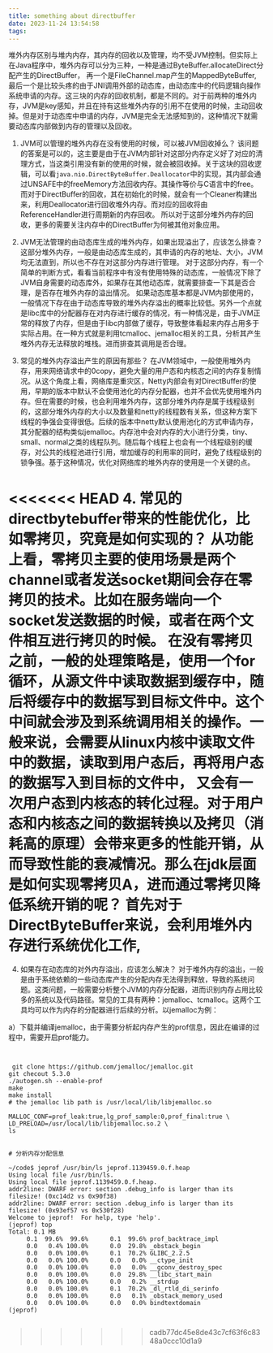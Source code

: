 ```yaml
---
title: something about directbuffer
date: 2023-11-24 13:54:58
tags:
---
```

堆外内存区别与堆内内存，其内存的回收以及管理，均不受JVM控制。但实际上在Java程序中，堆外内存可以分为三种，一种是通过ByteBuffer.allocateDirect分配产生的DirectBuffer， 再一个是FileChannel.map产生的MappedByteBuffer, 最后一个是比较头疼的由于JNI调用外部的动态库，由动态库中的代码逻辑向操作系统申请的内存。这三块的内存的回收机制，都是不同的。对于前两种的堆外内存，JVM是key感知，并且在持有这些堆外内存的引用不在使用的时候，主动回收掉。但是对于动态库中申请的内存，JVM是完全无法感知到的，这种情况下就需要动态库内部做到内存的管理以及回收。

1. JVM可以管理的堆外内存在没有使用的时候，可以被JVM回收掉么？ 
该问题的答案是可以的，这主要是由于在JVM内部针对这部分内存定义好了对应的清理方式，当这类引用没有新的使用的时候，就会被回收掉。关于这块的回收逻辑，可以看`java.nio.DirectByteBuffer.Deallocator`中的实现，其内部会通过UNSAFE中的freeMemory方法回收内存。其操作等价与C语言中的free。 而对于DirectBuffer的回收，其在初始化的时候，就会有一个Cleaner构建出来，利用Deallocator进行回收堆外内存。而对应的回收将由ReferenceHandler进行周期新的内存回收。 所以对于这部分堆外内存的回收，更多的需要关注内存中的DirectBuffer为何被其他对象应用。


2. JVM无法管理的由动态库生成的堆外内存，如果出现溢出了，应该怎么排查？ 
这部分堆外内存，一般是由动态库生成的，其申请的内存的地址、大小，JVM均无法直到，所以也不存在对这部分内存进行管理。 对于这部分内存，有一个简单的判断方式，看看当前程序中有没有使用特殊的动态库，一般情况下除了JVM自身需要的动态库外，如果存在其他动态库，就需要排查一下其是否合理，是否存在堆外内存的溢出情况。 如果动态库基本都是JVM内部使用的，一般情况下存在由于动态库导致的堆外内存溢出的概率比较低。另外一个点就是libc库中的分配器存在对内存进行缓存的情况，有一种情况是，由于JVM正常的释放了内存，但是由于libc内部做了缓存，导致整体看起来内存占用多于实际占用。在一种方式就是利用tcmalloc、jemalloc相关的工具，分析其产生堆外内存无法释放的堆栈。进而排查其调用是否合理。

3. 常见的堆外内存溢出产生的原因有那些？ 
在JVM领域中，一般使用堆外内存，用来网络请求中的0copy，避免大量的用户态和内核态之间的内存复制情况。从这个角度上看，网络库是重灾区，Netty内部会有对DirectBuffer的使用，早期的版本中默认不会使用池化的内存分配器，也并不会优先使用堆外内存。但在需要的时候，也会利用堆外内存，这部分堆外内存是属于线程级别的，这部分堆外内存的大小以及数量和netty的线程数有关系，但这种方案下线程的争强会变得很低。后续的版本中netty默认使用池化的方式申请内存，其分配器的结构类似jemalloc。内存池中会对内存的大小进行分类，tiny、small、normal之类的线程队列。随后每个线程上也会有一个线程级别的缓存，对公共的线程池进行引用，增加缓存的利用率的同时，避免了线程级别的锁争强。基于这种情况，优化对网络库的堆外内存的使用是一个关键的点。

<<<<<<< HEAD
4. 常见的directbytebuffer带来的性能优化，比如零拷贝，究竟是如何实现的？ 
从功能上看，零拷贝主要的使用场景是两个channel或者发送socket期间会存在零拷贝的技术。比如在服务端向一个socket发送数据的时候，或者在两个文件相互进行拷贝的时候。 在没有零拷贝之前，一般的处理策略是，使用一个for循环，从源文件中读取数据到缓存中，随后将缓存中的数据写到目标文件中。这个中间就会涉及到系统调用相关的操作。一般来说，会需要从linux内核中读取文件中的数据，读取到用户态后，再将用户态的数据写入到目标的文件中， 又会有一次用户态到内核态的转化过程。对于用户态和内核态之间的数据转换以及拷贝（消耗高的原理）会带来更多的性能开销，从而导致性能的衰减情况。那么在jdk层面是如何实现零拷贝A，进而通过零拷贝降低系统开销的呢？ 
首先对于DirectByteBuffer来说，会利用堆外内存进行系统优化工作, 
=======

4. 如果存在动态库的对外内存溢出，应该怎么解决？
对于堆外内存的溢出，一般是由于系统依赖的一些动态库产生的分配内存无法得到释放，导致的系统问题。这类问题，一般需要分析整个JVM的内存分配器，进而识别内存占用比较多的系统以及代码路径。常见的工具有两种：jemalloc、tcmalloc。这两个工具均可以作为内存的分配器进行后续的分析。以jemalloc为例：

a）下载并编译jemalloc，由于需要分析起内存产生的prof信息，因此在编译的过程中，需要开启prof能力。
```shell


 git clone https://github.com/jemalloc/jemalloc.git
git checout 5.3.0
./autogen.sh --enable-prof 
make
make install
# the jemalloc lib path is /usr/local/lib/libjemalloc.so

MALLOC_CONF=prof_leak:true,lg_prof_sample:0,prof_final:true \
LD_PRELOAD=/usr/local/lib/libjemalloc.so.2 \
ls


# 分析内存分配信息

~/code$ jeprof /usr/bin/ls jeprof.1139459.0.f.heap
Using local file /usr/bin/ls.
Using local file jeprof.1139459.0.f.heap.
addr2line: DWARF error: section .debug_info is larger than its filesize! (0xc14d2 vs 0x90f38)
addr2line: DWARF error: section .debug_info is larger than its filesize! (0x93ef57 vs 0x530f28)
Welcome to jeprof!  For help, type 'help'.
(jeprof) top
Total: 0.1 MB
     0.1  99.6%  99.6%      0.1  99.6% prof_backtrace_impl
     0.0   0.4% 100.0%      0.0  29.8% _obstack_begin
     0.0   0.0% 100.0%      0.1  70.2% GLIBC_2.2.5
     0.0   0.0% 100.0%      0.0   0.0% __ctype_init
     0.0   0.0% 100.0%      0.0   0.0% __gconv_destroy_spec
     0.0   0.0% 100.0%      0.0  29.8% __libc_start_main
     0.0   0.0% 100.0%      0.0   0.2% __strdup
     0.0   0.0% 100.0%      0.1  70.2% _dl_rtld_di_serinfo
     0.0   0.0% 100.0%      0.0   0.1% _obstack_memory_used
     0.0   0.0% 100.0%      0.0   0.0% bindtextdomain
(jeprof)


```



>>>>>>> cadb77dc45e8de43c7cf63f6c8348a0ccc10d1a9
